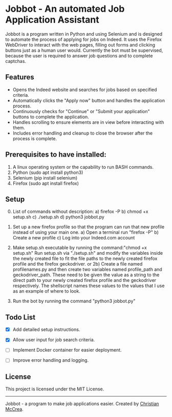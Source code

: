 # Jobbot - An automated Job Application Assistant

Jobbot is a program written in Python and using Selenium and is designed to automate the process of applying for jobs on Indeed. It uses the Firefox WebDriver to interact with the web pages, filling out forms and clicking buttons just as a human user would.
Currently the bot must be supervised, because the user is required to answer job questions and to complete captchas.

## Features
- Opens the Indeed website and searches for jobs based on specified criteria.
- Automatically clicks the "Apply now" button and handles the application process.
- Continuously checks for "Continue" or "Submit your application" buttons to complete the application.
- Handles scrolling to ensure elements are in view before interacting with them.
- Includes error handling and cleanup to close the browser after the process is complete.

## Prerequisites to have installed:
1) A linux operating system or the capability to run BASH commands.
2) Python (sudo apt install python3)
3) Selenium (pip install selenium)
4) Firefox (sudo apt install firefox)

## Setup
0) List of commands without description:
    a) firefox -P
    b) chmod +x setup.sh
    c) ./setup.sh
    d) python3 jobbot.py
1) Set up a new firefox profile so that the program can run that new profile instead of using your main one.
    a) Open a terminal run "firefox -P"
    b) Create a new profile
    c) Log into your Indeed.com account

2) Make setup.sh executable by running the command:"chmod +x setup.sh" Run setup.sh via "./setup.sh" and modify the variables inside the newly created file to fit the file paths to the newly created firefox profile and the firefox geckodriver.
or
2b) Create a file named profilenames.py and then create two variables named profile_path and geckodriver_path. These need to be given the value as a string to the direct path to your newly created firefox profile and the geckodriver respectively. The shellscript names these values to the values that I use as an example of where to look.
3) Run the bot by running the command "python3 jobbot.py"

## Todo List
- [x] Add detailed setup instructions.
- [x] Allow user input for job search criteria.
- [ ] Implement Docker container for easier deployment.
- [ ] Improve error handling and logging.


## License
This project is licensed under the MIT License.

---

Jobbot - a program to make job applications easier.
Created by [Christian McCrea](https://github.com/LuckyLuc96).
